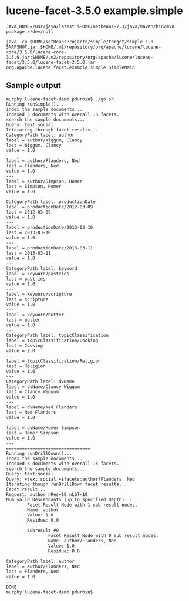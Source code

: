 # lucene-facet-3.5.0 example.simple

    JAVA_HOME=/usr/java/latest $HOME/netbeans-7.3/java/maven/bin/mvn package >/dev/null

    java -cp $HOME/NetBeansProjects/simple/target/simple-1.0-SNAPSHOT.jar:$HOME/.m2/repository/org/apache/lucene/lucene-core/3.5.0/lucene-core-3.5.0.jar:$HOME/.m2/repository/org/apache/lucene/lucene-facet/3.5.0/lucene-facet-3.5.0.jar org.apache.lucene.facet.example.simple.SimpleMain

## Sample output

    murphy:lucene-facet-demo pdurbin$ ./go.sh 
    Running runSimple()...
    index the sample documents...
    Indexed 3 documents with overall 15 facets.
    search the sample documents...
    Query: text:social
    Interating through facet results...
    CategoryPath label: author
    label = author/Wiggum, Clancy
    last = Wiggum, Clancy
    value = 1.0
    ---
    label = author/Flanders, Ned
    last = Flanders, Ned
    value = 1.0
    ---
    label = author/Simpson, Homer
    last = Simpson, Homer
    value = 1.0
    ---
    CategoryPath label: productionDate
    label = productionDate/2012-03-09
    last = 2012-03-09
    value = 1.0
    ---
    label = productionDate/2013-03-10
    last = 2013-03-10
    value = 1.0
    ---
    label = productionDate/2013-03-11
    last = 2013-03-11
    value = 1.0
    ---
    CategoryPath label: keyword
    label = keyword/pastries
    last = pastries
    value = 1.0
    ---
    label = keyword/scripture
    last = scripture
    value = 1.0
    ---
    label = keyword/butter
    last = butter
    value = 1.0
    ---
    CategoryPath label: topicClassification
    label = topicClassification/Cooking
    last = Cooking
    value = 2.0
    ---
    label = topicClassification/Religion
    last = Religion
    value = 1.0
    ---
    CategoryPath label: dvName
    label = dvName/Clancy Wiggum
    last = Clancy Wiggum
    value = 1.0
    ---
    label = dvName/Ned Flanders
    last = Ned Flanders
    value = 1.0
    ---
    label = dvName/Homer Simpson
    last = Homer Simpson
    value = 1.0
    ---
    ================================
    Running runDrillDown()...
    index the sample documents...
    Indexed 3 documents with overall 15 facets.
    search the sample documents...
    Query: text:social
    Query: +text:social +$facets:author?Flanders, Ned
    Iterating though runDrillDown facet results...
    Facet result...
    Request: author nRes=10 nLbl=10
    Num valid Descendants (up to specified depth): 1
            Facet Result Node with 1 sub result nodes.
            Name: author
            Value: 1.0
            Residue: 0.0

            Subresult #0
                    Facet Result Node with 0 sub result nodes.
                    Name: author/Flanders, Ned
                    Value: 1.0
                    Residue: 0.0

    CategoryPath label: author
    label = author/Flanders, Ned
    last = Flanders, Ned
    value = 1.0
    ---
    DONE
    murphy:lucene-facet-demo pdurbin$ 
